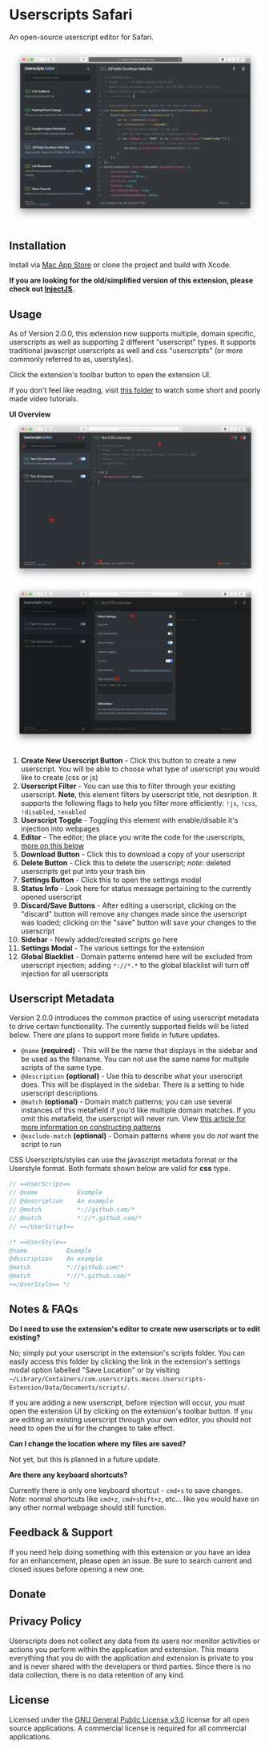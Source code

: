 # Userscripts Safari

An open-source userscript editor for Safari.

![Userscripts Safari](/etc/screenshot.png)

## Installation

Install via [Mac App Store](https://itunes.apple.com/us/app/userscripts/id1463298887) or clone the project and build with Xcode.

**If you are looking for the old/simplified version of this extension, please check out [InjectJS](https://github.com/quoid/InjectJS).**

## Usage

As of Version 2.0.0, this extension now supports multiple, domain specific, userscripts as well as supporting 2 different "userscript" types. It supports traditional javascript userscripts as well and css "userscripts" (or more commonly referred to as, userstyles).

Click the extension's toolbar button to open the extension UI.

If you don't feel like reading, visit [this folder](/etc/videos/) to watch some short and poorly made video tutorials.

**UI Overview**
![Userscripts Safari](/etc/ui-overview-01.png)
![Userscripts Safari](/etc/ui-overview-02.png)

1. **Create New Userscript Button** - Click this button to create a new userscript. You will be able to choose what type of userscript you would like to create (css or js)
1. **Userscript Filter** - You can use this to filter through your existing userscript. **Note**, this element filters by userscript title, not desription. It supports the following flags to help you filter more efficiently: `!js`, `!css`, `!disabled`, `!enabled`
1. **Userscript Toggle** - Toggling this element with enable/disable it's injection into webpages
1. **Editor** - The editor; the place you write the code for the userscripts, [more on this below]()
1. **Download Button** - Click this to download a copy of your userscript
1. **Delete Button** - Click this to delete the userscript; *note:* deleted userscripts get put into your trash bin
1. **Settings Button** - Click this to open the settings modal
1. **Status Info** - Look here for status message pertaining to the currently opened userscript
1. **Discard/Save Buttons** - After editing a userscript, clicking on the "discard" button will remove any changes made since the userscript was loaded; clicking on the "save" button will save your changes to the userscript
1. **Sidebar** - Newly added/created scripts go here
1. **Settings Modal** - The various settings for the extension
1. **Global Blacklist** - Domain patterns entered here will be excluded from userscript injection; adding `*://*.*` to the global blacklist will turn off injection for all userscripts

## Userscript Metadata

Version 2.0.0 introduces the common practice of using userscript metadata to drive certain functionality. The currently supported fields will be listed below. There *are* plans to support more fields in future updates.

- `@name` **(required)** - This will be the name that displays in the sidebar and be used as the filename. You can not use the same name for multiple scripts of the same type.
- `@description` **(optional)** - Use this to describe what your userscript does. This will be displayed in the sidebar. There is a setting to hide userscript descriptions.
- `@match` **(optional)** - Domain match patterns; you can use several instances of this metafield if you'd like multiple domain matches. If you omit this metafield, the userscript will never run. View [this article for more information on constructing patterns](https://developer.chrome.com/extensions/match_patterns)
- `@exclude-match` **(optional)** - Domain patterns where you do *not* want the script to run

CSS Userscripts/styles can use the javascript metadata format or the Userstyle format. Both formats shown below are valid for **css** type.

```js
// ==UserScript==
// @name           Example
// @description    An example
// @match          *://github.com/*
// @match          *://*.github.com/*
// ==/UserScript==
```

```css
/* ==UserStyle==
@name           Example
@description    An example
@match          *://github.com/*
@match          *://*.github.com/*
==/UserStyle== */
```
## Notes & FAQs

**Do I need to use the extension's editor to create new userscripts or to edit existing?**

No; simply put your userscript in the extension's scripts folder. You can easily access this folder by clicking the link in the extension's settings modal option labelled "Save Location" or by visiting `~/Library/Containers/com.userscripts.macos.Userscripts-Extension/Data/Documents/scripts/`.

If you are adding a new userscript, before injection will occur, you must open the extension UI by clicking on the extension's toolbar button. If you are editing an existing userscript through your own editor, you should not need to open the ui for the changes to take effect.

**Can I change the location where my files are saved?**

Not yet, but this is planned in a future update.

**Are there any keyboard shortcuts?**

Currently there is only one keyboard shortcut - `cmd+s` to save changes. *Note:* normal shortcuts like `cmd+z`, `cmd+shift+z`, etc... like you would have on any other normal webpage should still function.

## Feedback & Support
If you need help doing something with this extension or you have an idea for an enhancement, please open an issue. Be sure to search current and closed issues before opening a new one.

## Donate

## Privacy Policy
Userscripts does not collect any data from its users nor monitor activities or actions you perform within the application and extension. This means everything that you do with the application and extension is private to you and is never shared with the developers or third parties. Since there is no data collection, there is no data retention of any kind.

## License

Licensed under the [GNU General Public License v3.0](/LICENSE) license for all open source applications. A commercial license is required for all commercial applications.



